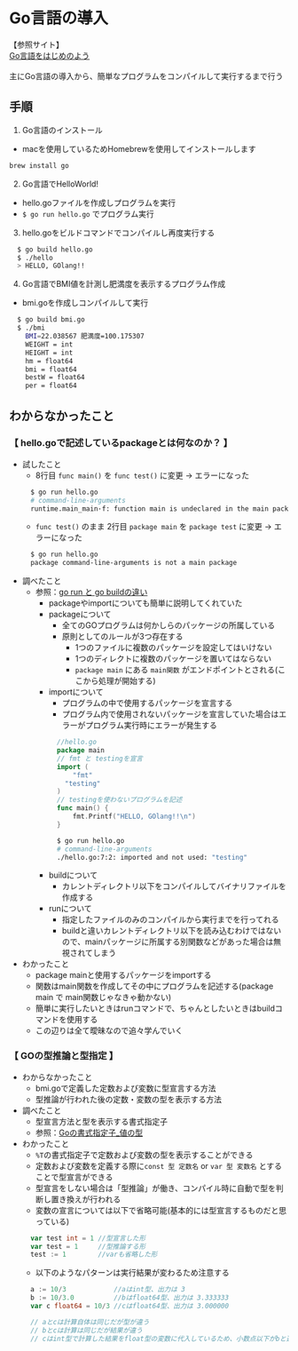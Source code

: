 # Go言語の導入
【参照サイト】<br>
[Go言語をはじめのよう](https://news.mynavi.jp/techplus/article/gogogo-1/)<br>
<br>
主にGo言語の導入から、簡単なプログラムをコンパイルして実行するまで行う

## 手順
1. Go言語のインストール
  - macを使用しているためHomebrewを使用してインストールします
  ```bash
  brew install go
  ```
2. Go言語でHelloWorld!
  - hello.goファイルを作成しプログラムを実行
  - `$ go run hello.go` でプログラム実行
3. hello.goをビルドコマンドでコンパイルし再度実行する
  ```bash
    $ go build hello.go
    $ ./hello
    > HELLO, GOlang!!
  ```
4. Go言語でBMI値を計測し肥満度を表示するプログラム作成
  - bmi.goを作成しコンパイルして実行
  ```bash
    $ go build bmi.go
    $ ./bmi
      BMI=22.038567 肥満度=100.175307
      WEIGHT = int
      HEIGHT = int
      hm = float64
      bmi = float64
      bestW = float64
      per = float64
  ```

## わからなかったこと
### 【 hello.goで記述しているpackageとは何なのか？ 】
- 試したこと
  - 8行目 `func main()` を `func test()` に変更 -> エラーになった
  ```bash
    $ go run hello.go
    # command-line-arguments
    runtime.main_main·f: function main is undeclared in the main package
  ```
  - `func test()` のまま 2行目 `package main` を `package test` に変更 -> エラーになった
  ```bash
    $ go run hello.go
    package command-line-arguments is not a main package
  ```
- 調べたこと
  - 参照：[go run と go buildの違い](https://nununu.hatenablog.jp/entry/2016/09/20/210000)
    - packageやimportについても簡単に説明してくれていた
    - packageについて
      - 全てのGOプログラムは何かしらのパッケージの所属している
      - 原則としてのルールが3つ存在する
        - 1つのファイルに複数のパッケージを設定してはいけない
        - 1つのディレクトに複数のパッケージを置いてはならない
        - `package main` にある `main関数` がエンドポイントとされる(ここから処理が開始する)
    - importについて
      - プログラムの中で使用するパッケージを宣言する
      - プログラム内で使用されないパッケージを宣言していた場合はエラーがプログラム実行時にエラーが発生する
      ```go
        //hello.go
        package main
        // fmt と testingを宣言
        import (
	        "fmt"
          "testing"
        )
        // testingを使わないプログラムを記述
        func main() {
	        fmt.Printf("HELLO, GOlang!!\n")
        }
      ```
      ```bash
        $ go run hello.go
        # command-line-arguments
        ./hello.go:7:2: imported and not used: "testing"
      ```
    - buildについて
      - カレントディレクトリ以下をコンパイルしてバイナリファイルを作成する
    - runについて
      - 指定したファイルのみのコンパイルから実行までを行ってれる
      - buildと違いカレントディレクトリ以下を読み込むわけではないので、mainパッケージに所属する別関数などがあった場合は無視されてしまう
- わかったこと
  - package mainと使用するパッケージをimportする
  - 関数はmain関数を作成してその中にプログラムを記述する(package main で main関数じゃなきゃ動かない)
  - 簡単に実行したいときはrunコマンドで、ちゃんとしたいときはbuildコマンドを使用する
  - この辺りは全て曖昧なので追々学んでいく
### 【 GOの型推論と型指定 】
- わからなかったこと
  - bmi.goで定義した定数および変数に型宣言する方法
  - 型推論が行われた後の定数・変数の型を表示する方法
- 調べたこと
  - 型宣言方法と型を表示する書式指定子
  - 参照：[Goの書式指定子_値の型](https://qiita.com/Sekky0905/items/c9cbda2498a685517ad0#t-%E5%80%A4%E3%81%AE%E5%9E%8B)
- わかったこと
  - `%T`の書式指定子で定数および変数の型を表示することができる
  - 定数および変数を定義する際に`const 型 定数名` or `var 型 変数名` とすることで型宣言ができる
  - 型宣言をしない場合は「型推論」が働き、コンパイル時に自動で型を判断し置き換えが行われる
  - 変数の宣言については以下で省略可能(基本的には型宣言するものだと思っている)
  ```go
    var test int = 1 //型宣言した形
    var test = 1     //型推論する形
    test := 1        //varも省略した形
  ```
  - 以下のようなパターンは実行結果が変わるため注意する
  ```go
    a := 10/3            //aはint型、出力は 3
    b := 10/3.0          //bはfloat64型、出力は 3.333333
    var c float64 = 10/3 //cはfloat64型、出力は 3.000000

    // aとcは計算自体は同じだが型が違う
    // bとcは計算は同じだが結果が違う
    // cはint型で計算した結果をfloat型の変数に代入しているため、小数点以下がbと違い0になっている
  ```

